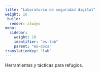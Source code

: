 ```yaml
---
title: "Laboratorio de seguridad digital"
weight: 10
_build:
  render: always
menu:
  sidebar:
    weight: 10
    identifier: "es-lab"
    parent: "es-docs"
translationKey: "lab"
---
```

Herramientas y tácticas para refugios.
